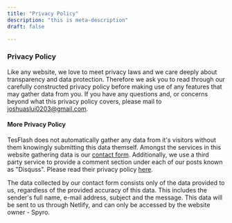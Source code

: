 ```yaml
---
title: "Privacy Policy"
description: "this is meta-description"
draft: false

---
```


### Privacy Policy
Like any website, we love to meet privacy laws and we care deeply about transparency and data protection. Therefore we ask you to read through our carefully constructed privacy policy before making use of any features that may gather data from you. If you have any questions and, or concerns beyond what this privacy policy covers, please mail to [joshuaslui0203@gmail.com](mailto:joshuaslui0203@gmail.com).


#### More Privacy Policy
TesFlash does not automatically gather any data from it's visitors without them knowingly submitting this data themself. Amongst the services in this website gathering data is our [contact form](/contact). Additionally, we use a third party service to provide a comment section under each of our posts known as "Disquss". Please read their privacy policy [here](https://help.disqus.com/en/articles/1717103-disqus-privacy-policy).

The data collected by our contact form consists only of the data provided to us, regardless of the provided accuracy of this data. This includes the sender's full name, e-mail address, subject and the message. This data will be sent to us through Netlify, and can only be accessed by the website owner - Spyro.
